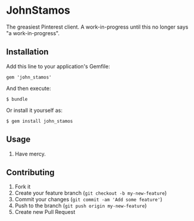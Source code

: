 # JohnStamos

The greasiest Pinterest client.  A work-in-progress until this no longer says "a work-in-progress".

## Installation

Add this line to your application's Gemfile:

    gem 'john_stamos'

And then execute:

    $ bundle

Or install it yourself as:

    $ gem install john_stamos

## Usage

1. Have mercy.

## Contributing

1. Fork it
2. Create your feature branch (`git checkout -b my-new-feature`)
3. Commit your changes (`git commit -am 'Add some feature'`)
4. Push to the branch (`git push origin my-new-feature`)
5. Create new Pull Request

